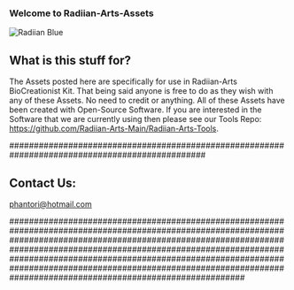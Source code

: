 
### Welcome to Radiian-Arts-Assets

![Radiian Blue](https://raw.githubusercontent.com/Radiian-Arts-Main/Radiian-Arts-Assets/master/Promotional/PNG/Github-logo-Main-Blue.png)

##  What is this stuff for?

The Assets posted here are specifically for use in Radiian-Arts BioCreationist Kit.  That being said anyone is free to do as they wish with any of these Assets.  No need to credit or anything.  All of these Assets have been created with Open-Source Software.  If you are interested in the Software that we are currently using then please see our Tools Repo: https://github.com/Radiian-Arts-Main/Radiian-Arts-Tools.  


################################################################################################


## Contact Us:

phantori@hotmail.com

################################################################################################################################################################################################################################################################################################################################################################################################ 
